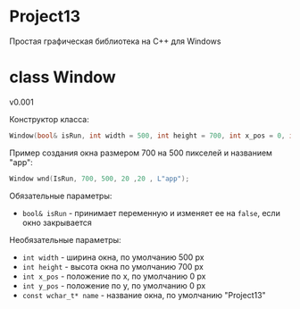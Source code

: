# Project13
Простая графическая библиотека на C++ для Windows

<h1>class Window</h1>
v0.001<br>

Конструктор класса:
```cpp
Window(bool& isRun, int width = 500, int height = 700, int x_pos = 0, int y_pos = 0, const wchar_t* name = L"Project13")
```
Пример создания окна размером 700 на 500 пикселей и названием "app":
```cpp
Window wnd(IsRun, 700, 500, 20 ,20 , L"app");
```
Обязательные параметры:
- <code>bool& isRun</code> - принимает переменную и изменяет ее на <code>false</code>, если окно закрывается

Необязательные параметры:
- <code>int width</code> - ширина окна, по умолчанию 500 px
- <code>int height</code> - высота окна по умолчанию 700 px
- <code>int x_pos</code> - положение по x, по умолчанию 0 px
- <code>int y_pos</code> - положение по y, по умолчанию 0 px
- <code>const wchar_t* name</code> - название окна, по умолчанию "Project13"

